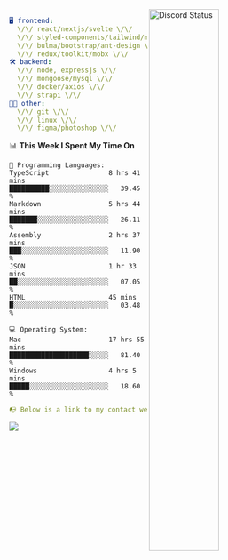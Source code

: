
<a href="https://discord.com/users/279302975371870218" target="_blank">
    <img width="50%" align="right" alt="Discord Status" src="https://lanyard.cnrad.dev/api/279302975371870218?bg=161B22&borderRadius=5px%205px%200%200&hideTimestamp=true&idleMessage=Just%20chillin%27%20at%20the%20moment&animated=true">
</a>

```yaml
🖥️ frontend: 
  \/\/ react/nextjs/svelte \/\/
  \/\/ styled-components/tailwind/mui/
  \/\/ bulma/bootstrap/ant-design \/\/
  \/\/ redux/toolkit/mobx \/\/
🛠 backend: 
  \/\/ node, expressjs \/\/
  \/\/ mongoose/mysql \/\/
  \/\/ docker/axios \/\/
  \/\/ strapi \/\/
👨‍💻 other: 
  \/\/ git \/\/ 
  \/\/ linux \/\/
  \/\/ figma/photoshop \/\/
```
<!--START_SECTION:waka-->
📊 **This Week I Spent My Time On** 

```text
💬 Programming Languages: 
TypeScript               8 hrs 41 mins       ██████████░░░░░░░░░░░░░░░   39.45 % 
Markdown                 5 hrs 44 mins       ███████░░░░░░░░░░░░░░░░░░   26.11 % 
Assembly                 2 hrs 37 mins       ███░░░░░░░░░░░░░░░░░░░░░░   11.90 % 
JSON                     1 hr 33 mins        ██░░░░░░░░░░░░░░░░░░░░░░░   07.05 % 
HTML                     45 mins             █░░░░░░░░░░░░░░░░░░░░░░░░   03.48 % 

💻 Operating System: 
Mac                      17 hrs 55 mins      ████████████████████░░░░░   81.40 % 
Windows                  4 hrs 5 mins        █████░░░░░░░░░░░░░░░░░░░░   18.60 % 
```


<!--END_SECTION:waka-->
```yaml
📭 Below is a link to my contact website 
```
<a href="https://mxns.xyz" target="_black"> <img src="https://img.shields.io/badge/website-161B22?style=for-the-badge&logo=About.me&logoColor=white"></img> <a/>
